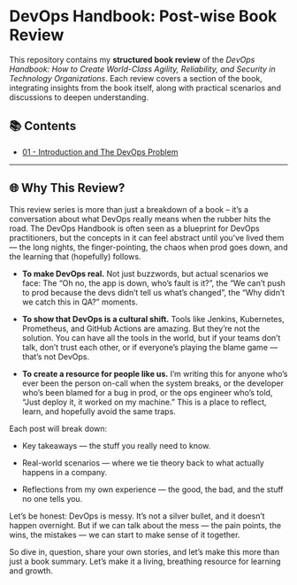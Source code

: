 # DevOps Handbook: Post-wise Book Review

This repository contains my **structured book review** of the *DevOps Handbook: How to Create World-Class Agility, Reliability, and Security in Technology Organizations*. Each review covers a section of the book, integrating insights from the book itself, along with practical scenarios and discussions to deepen understanding.

## 📚 Contents

- [01 - Introduction and The DevOps Problem](./01_Introduction_the_Problem_and_DevOps.md)


---

## 🌐 Why This Review?

This review series is more than just a breakdown of a book – it’s a conversation about what DevOps really means when the rubber hits the road. The DevOps Handbook is often seen as a blueprint for DevOps practitioners, but the concepts in it can feel abstract until you’ve lived them — the long nights, the finger-pointing, the chaos when prod goes down, and the learning that (hopefully) follows.

- **To make DevOps real.** Not just buzzwords, but actual scenarios we face: The “Oh no, the app is down, who’s fault is it?”, the “We can’t push to prod because the devs didn’t tell us what’s changed”, the “Why didn’t we catch this in QA?” moments.

- **To show that DevOps is a cultural shift.** Tools like Jenkins, Kubernetes, Prometheus, and GitHub Actions are amazing. But they’re not the solution. You can have all the tools in the world, but if your teams don’t talk, don’t trust each other, or if everyone’s playing the blame game — that’s not DevOps.

- **To create a resource for people like us.** I’m writing this for anyone who’s ever been the person on-call when the system breaks, or the developer who’s been blamed for a bug in prod, or the ops engineer who’s told, “Just deploy it, it worked on my machine.” This is a place to reflect, learn, and hopefully avoid the same traps.

Each post will break down:

- Key takeaways — the stuff you really need to know.

- Real-world scenarios — where we tie theory back to what actually happens in a company.

- Reflections from my own experience — the good, the bad, and the stuff no one tells you.

Let’s be honest: DevOps is messy. It’s not a silver bullet, and it doesn’t happen overnight. But if we can talk about the mess — the pain points, the wins, the mistakes — we can start to make sense of it together.

So dive in, question, share your own stories, and let’s make this more than just a book summary. Let’s make it a living, breathing resource for learning and growth.
